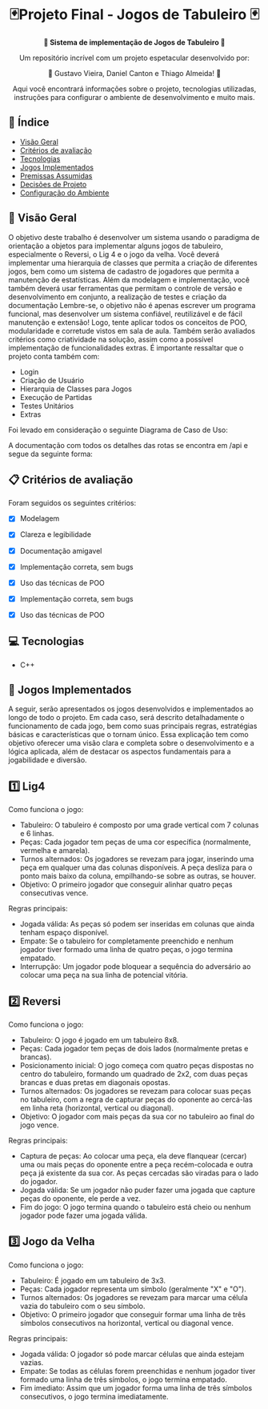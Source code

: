 <h1 align="center"> 🃏Projeto Final - Jogos de Tabuleiro 🃏</h1>



<div align="center">
  <strong> 🚀 Sistema de implementação de Jogos de Tabuleiro 🧮</strong>
</div>

<div align="center">
  <p>  Um repositório incrível com um projeto espetacular desenvolvido por: </p><p>🎲 Gustavo Vieira, Daniel Canton e Thiago Almeida! 🎲 </p>
  <p>Aqui você encontrará informações sobre o projeto, tecnologias utilizadas, instruções para configurar o ambiente de desenvolvimento e muito mais.</p>
</div>

## 📖 Índice

- [Visão Geral](#visão-geral)
- [Critérios de avaliação](#criterios-de-avaliação)
- [Tecnologias](#tecnologias)
- [Jogos Implementados](#regras-dos-jogos)
- [Premissas Assumidas](#premissas-assumidas)
- [Decisões de Projeto](#decisões-de-projeto)
- [Configuração do Ambiente](#configuração-do-ambiente)

## 🔭 Visão Geral

O objetivo deste trabalho é desenvolver um sistema usando o paradigma de orientação a objetos para
implementar alguns jogos de tabuleiro, especialmente o Reversi, o Lig 4 e o jogo da velha. Você
deverá implementar uma hierarquia de classes que permita a criação de diferentes jogos, bem como
um sistema de cadastro de jogadores que permita a manutenção de estatísticas. Além da modelagem
e implementação, você também deverá usar ferramentas que permitam o controle de versão e
desenvolvimento em conjunto, a realização de testes e criação da documentação
Lembre-se, o objetivo não é apenas escrever um programa funcional, mas desenvolver um sistema
confiável, reutilizável e de fácil manutenção e extensão! Logo, tente aplicar todos os conceitos de
POO, modularidade e corretude vistos em sala de aula. Também serão avaliados critérios como
criatividade na solução, assim como a possível implementação de funcionalidades extras.
É importante ressaltar que o projeto conta também com:

- Login
- Criação de Usuário
- Hierarquia de Classes para Jogos
- Execução de Partidas
- Testes Unitários
- Extras

Foi levado em consideração o seguinte Diagrama de Caso de Uso:


A documentação com todos os detalhes das rotas se encontra em /api e segue da seguinte forma:


## 📋 Critérios de avaliação 
Foram seguidos os seguintes critérios:

- [x] Modelagem
- [x] Clareza e legibilidade
- [x] Documentação amigavel
- [x] Implementação correta, sem bugs
- [x] Uso das técnicas de POO
- [x] Implementação correta, sem bugs
- [x] Uso das técnicas de POO

      
## 💻 Tecnologias

- C++

## 🧩 Jogos Implementados 

 A seguir, serão apresentados os jogos desenvolvidos e implementados ao longo de todo o projeto. Em cada caso, será descrito detalhadamente o funcionamento de cada jogo, bem como suas principais regras, estratégias básicas e características que o tornam único. Essa explicação tem como objetivo oferecer uma visão clara e completa sobre o desenvolvimento e a lógica aplicada, além de destacar os aspectos fundamentais para a jogabilidade e diversão.


## 1️⃣ Lig4

Como funciona o jogo:

  - Tabuleiro: O tabuleiro é composto por uma grade vertical com 7 colunas e 6 linhas.
  - Peças: Cada jogador tem peças de uma cor específica (normalmente, vermelha e amarela).
  - Turnos alternados: Os jogadores se revezam para jogar, inserindo uma peça em qualquer uma das colunas disponíveis. A peça desliza para o ponto mais baixo da coluna, empilhando-se sobre as outras, se houver.
  - Objetivo: O primeiro jogador que conseguir alinhar quatro peças consecutivas vence.

Regras principais:

  - Jogada válida: As peças só podem ser inseridas em colunas que ainda tenham espaço disponível.
  - Empate: Se o tabuleiro for completamente preenchido e nenhum jogador tiver formado uma linha de quatro peças, o jogo termina empatado.
  - Interrupção: Um jogador pode bloquear a sequência do adversário ao colocar uma peça na sua linha de potencial vitória.
    
## 2️⃣ Reversi

Como funciona o jogo:

  - Tabuleiro: O jogo é jogado em um tabuleiro 8x8.
  - Peças: Cada jogador tem peças de dois lados (normalmente pretas e brancas).
  - Posicionamento inicial: O jogo começa com quatro peças dispostas no centro do tabuleiro, formando um quadrado de 2x2, com duas peças brancas e duas pretas em diagonais opostas.
  - Turnos alternados: Os jogadores se revezam para colocar suas peças no tabuleiro, com a regra de capturar peças do oponente ao cercá-las em linha reta (horizontal, vertical ou diagonal).
  - Objetivo: O jogador com mais peças da sua cor no tabuleiro ao final do jogo vence.

Regras principais:

  - Captura de peças: Ao colocar uma peça, ela deve flanquear (cercar) uma ou mais peças do oponente entre a peça recém-colocada e outra peça já existente da sua cor. As peças cercadas são viradas para o lado do jogador.
  - Jogada válida: Se um jogador não puder fazer uma jogada que capture peças do oponente, ele perde a vez.
  - Fim do jogo: O jogo termina quando o tabuleiro está cheio ou nenhum jogador pode fazer uma jogada válida.

## 3️⃣ Jogo da Velha

Como funciona o jogo:

- Tabuleiro: É jogado em um tabuleiro de 3x3.
- Peças: Cada jogador representa um símbolo (geralmente "X" e "O").
- Turnos alternados: Os jogadores se revezam para marcar uma célula vazia do tabuleiro com o seu símbolo.
- Objetivo: O primeiro jogador que conseguir formar uma linha de três símbolos consecutivos na horizontal, vertical ou diagonal vence.

Regras principais:

  - Jogada válida: O jogador só pode marcar células que ainda estejam vazias.
  - Empate: Se todas as células forem preenchidas e nenhum jogador tiver formado uma linha de três símbolos, o jogo termina empatado.
  - Fim imediato: Assim que um jogador forma uma linha de três símbolos consecutivos, o jogo termina imediatamente.




















    
